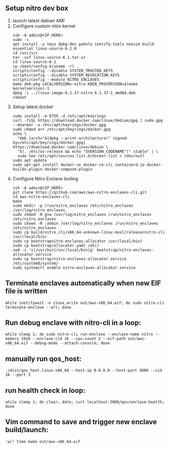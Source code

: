 ## Setup nitro dev box

1. launch latest debian AMI
2. Configure custom nitro kernel
    ```
    ssh -A admin@<IP_HERE>
    sudo -s
    apt install -y tmux dpkg-dev pahole inotify-tools neovim build-essential linux-source-6.1.0
    cd /usr/src
    tar -xvf linux-source-6.1.tar.xz
    cd linux-source-6.1
    cp /boot/config-$(uname -r) .
    scripts/config --disable SYSTEM_TRUSTED_KEYS
    scripts/config --disable SYSTEM_REVOCATION_KEYS
    scripts/config --module NITRO_ENCLAVES
    make deb-pkg LOCALVERSION=-nitro KDEB_PKGVERSION=$(make kernelversion)-1
    dpkg -i ../linux-image-6.1.37-nitro_6.1.37-1_amd64.deb
    reboot
    ```
3. Setup latest docker
    ```
    sudo install -m 0755 -d /etc/apt/keyrings
    curl -fsSL https://download.docker.com/linux/debian/gpg | sudo gpg --dearmor -o /etc/apt/keyrings/docker.gpg
    sudo chmod a+r /etc/apt/keyrings/docker.gpg
    echo \
      "deb [arch="$(dpkg --print-architecture)" signed-by=/etc/apt/keyrings/docker.gpg] https://download.docker.com/linux/debian \
      "$(. /etc/os-release && echo "$VERSION_CODENAME")" stable" | \
      sudo tee /etc/apt/sources.list.d/docker.list > /dev/null
    sudo apt update
    sudo apt-get install docker-ce docker-ce-cli containerd.io docker-buildx-plugin docker-compose-plugin
    ```
4. Configure Nitro Enclave tooling
    ```
    ssh -A admin@<IP_HERE>
    git clone https://github.com/aws/aws-nitro-enclaves-cli.git
    cd aws-nitro-enclaves-cli
    make
    sudo mkdir -p /run/nitro_enclaves /etc/nitro_enclaves /var/log/nitro_enclaves
    sudo chmod -R g+w /var/log/nitro_enclaves /run/nitro_enclaves /etc/nitro_enclaves
    sudo chown -R :admin /var/log/nitro_enclaves /run/nitro_enclaves /etc/nitro_enclaves
    sudo cp build/nitro_cli/x86_64-unknown-linux-musl/release/nitro-cli /usr/local/bin/
    sudo cp bootstrapnitro-enclaves-allocator /usr/local/bin/
    sudo cp bootstrap/allocator.yaml /etc/
    sed -i 's|/usr/bin|/usr/local/bin|g' bootstrap/nitro-enclaves-allocator.service
    sudo cp bootstrap/nitro-enclaves-allocator.service /etc/systemd/system/
    sudo systemctl enable nitro-enclaves-allocator.service
    ```

## Terminate enclaves automatically when new EIF file is written

```
while inotifywait -e close_write out/aws-x86_64.eif; do sudo nitro-cli terminate-enclave --all; done
```

## Run debug enclave with nitro-cli in a loop:
```
while sleep 1; do sudo nitro-cli run-enclave --enclave-name nitro --memory 1024 --enclave-cid 16 --cpu-count 2 --eif-path out/aws-x86_64.eif --debug-mode --attach-console; done
```

## manually run qos_host:
```
./dist/qos_host.linux-x86_64 --host-ip 0.0.0.0 --host-port 3000 --cid 16 --port 3
```

## run health check in loop:
```
while sleep 1; do clear; date; curl localhost:3000/qos/enclave-health; done
```

## Vim command to save and trigger new enclave build/launch:
```
:w|! time make out/aws-x86_64.eif
```
